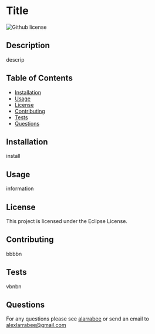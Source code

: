 
  # Title
  ![Github license](https://img.shields.io/badge/license-Eclipse-blue.svg)

  ## Description
  descrip

  ## Table of Contents
  - [Installation](#installation)
  - [Usage](#usage)
  - [License](#license)
  - [Contributing](#contributing)
  - [Tests](#tests)
  - [Questions](#questions)

  ## Installation
  install

  ## Usage
  information

  ## License 
This project is licensed under the Eclipse License.

  ## Contributing
  bbbbn

  ## Tests
  vbnbn

  ## Questions
  For any questions please see [alarrabee](https://github.com/alarrabee)  or send an email to alexlarrabee@gmail.com

